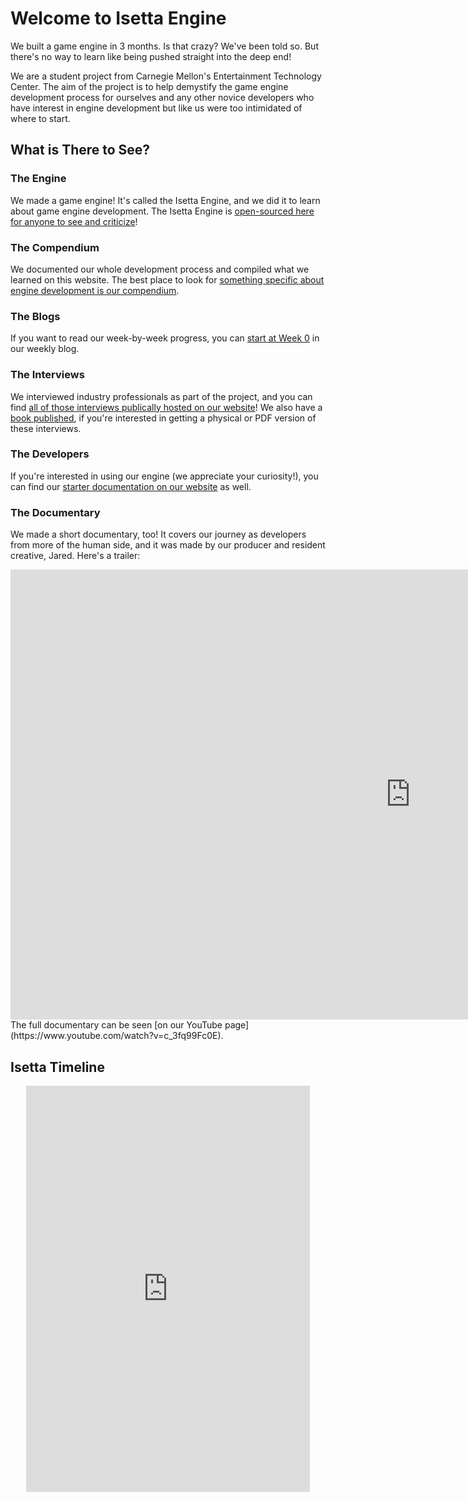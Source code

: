 # Welcome to Isetta Engine

We built a game engine in 3 months. Is that crazy? We've been told so. But there's no way to learn like being pushed straight into the deep end!

We are a student project from Carnegie Mellon's Entertainment Technology Center.  The aim of the project is to help demystify the game engine development process for ourselves and any other novice developers who have interest in engine development but like us were too intimidated of where to start.

## What is There to See?

### The Engine
We made a game engine! It's called the Isetta Engine, and we did it to learn about game engine development. The Isetta Engine is [open-sourced here for anyone to see and criticize](https://github.com/Isetta-Team/Isetta-Engine)!
### The Compendium
We documented our whole development process and compiled what we learned on this website. The best place to look for [something specific about engine development is our compendium](compendium/index/).
### The Blogs
If you want to read our week-by-week progress, you can [start at Week 0](blogs/week-0/) in our weekly blog.
### The Interviews
We interviewed industry professionals as part of the project, and you can find [all of those interviews publically hosted on our website](interviews/index/)! We also have a [book published](http://www.lulu.com/shop/caleb-biasco-and-jared-ettinger-and-jacob-wilson-and-chaojie-zhu/behind-the-black-box-sessions-with-game-engine-professionals/paperback/product-23880229.html), if you're interested in getting a physical or PDF version of these interviews.
### The Developers
If you're interested in using our engine (we appreciate your curiosity!), you can find our [starter documentation on our website](engine_docs/home/) as well.
### The Documentary
We made a short documentary, too! It covers our journey as developers from more of the human side, and it was made by our producer and resident creative, Jared. Here's a trailer:
<div class="video-wrapper">

   <iframe width="1280" height="720" src="https://www.youtube.com/embed/RZJ2YMcJ4kg" frameborder="0" allow="autoplay; encrypted-media" allowfullscreen></iframe>

</div>
The full documentary can be seen [on our YouTube page](https://www.youtube.com/watch?v=c_3fq99Fc0E).

## Isetta Timeline
<div class="timeline-wrapper" style="width: 90%; margin: auto; min-height: 400px">
    <iframe src='https://cdn.knightlab.com/libs/timeline3/latest/embed/index.html?source=12j4m_J7G6--z7E-7PyRyMvzOGKcbm8D3WpyqMLuGdt4&font=Lustria-Lato&lang=en&initial_zoom=5&height=650&start_at_end=true&ga_property_id=UA-124729724-1' width='100%' height='650' style="margin: auto" webkitallowfullscreen mozallowfullscreen allowfullscreen frameborder='0'></iframe>
</div>

